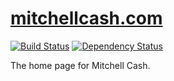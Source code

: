 # [mitchellcash.com](https://mitchellcash.com)

[![Build Status](https://travis-ci.org/mitchellcash/mitchellcash.com.svg?branch=master)](https://travis-ci.org/mitchellcash/mitchellcash.com)
[![Dependency Status](https://gemnasium.com/badges/github.com/mitchellcash/mitchellcash.com.svg)](https://gemnasium.com/github.com/mitchellcash/mitchellcash.com)

The home page for Mitchell Cash.
